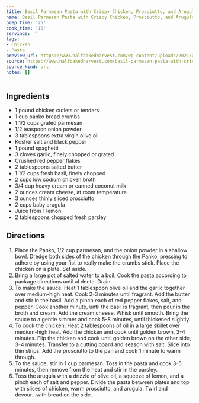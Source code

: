 ```yaml
---
title: Basil Parmesan Pasta with Crispy Chicken, Prosciutto, and Arugula
name: Basil Parmesan Pasta with Crispy Chicken, Prosciutto, and Arugula
prep_time: '25'
cook_time: '15'
servings: ''
tags:
- Chicken
- Pasta
preview_url: https://www.halfbakedharvest.com/wp-content/uploads/2021/03/Basil-Parmesan-Pasta-with-Crispy-Chicken-Prosciutto-and-Arugula-8.jpg
source: https://www.halfbakedharvest.com/basil-parmesan-pasta-with-crispy-chicken/
source_kind: url
notes: []
---
```


## Ingredients
- 1 pound chicken cutlets or tenders
- 1 cup panko bread crumbs
- 1 1/2 cups grated parmesan
- 1/2 teaspoon onion powder
- 3 tablespoons extra virgin olive oil
- Kosher salt and black pepper
- 1 pound spaghetti
- 3 cloves garlic, finely chopped or grated
- Crushed red pepper flakes
- 2 tablespoons salted butter
- 1 1/2 cups fresh basil, finely chopped
- 2 cups low sodium chicken broth
- 3/4 cup heavy cream or canned coconut milk
- 2 ounces cream cheese, at room temperature
- 3 ounces thinly sliced prosciutto
- 2 cups baby arugula
- Juice from 1 lemon
- 2 tablespoons chopped fresh parsley


## Directions
1. Place the Panko, 1/2 cup parmesan, and the onion powder in a shallow bowl. Dredge both sides of the chicken through the Panko, pressing to adhere by using your fist to really make the crumbs stick. Place the chicken on a plate. Set aside.
2. Bring a large pot of salted water to a boil. Cook the pasta according to package directions until al dente. Drain.
3. To make the sauce. Heat 1 tablespoon olive oil and the garlic together over medium-high heat. Cook 2-3 minutes until fragrant. Add the butter and stir in the basil. Add a pinch each of red pepper flakes, salt, and pepper. Cook another minute, until the basil is fragrant, then pour in the broth and cream. Add the cream cheese. Whisk until smooth. Bring the sauce to a gentle simmer and cook 5-8 minutes, until thickened slightly.
4. To cook the chicken. Heat 2 tablespoons of oil in a large skillet over medium-high heat. Add the chicken and cook until golden brown, 3-4 minutes. Flip the chicken and cook until golden brown on the other side, 3-4 minutes. Transfer to a cutting board and season with salt. Slice into thin strips. Add the prosciutto to the pan and cook 1 minute to warm through.
5. To the sauce, stir in 1 cup parmesan. Toss in the pasta and cook 3-5 minutes, then remove from the heat and stir in the parsley.
6. Toss the arugula with a drizzle of olive oil, a squeeze of lemon, and a pinch each of salt and pepper. Divide the pasta between plates and top with slices of chicken, warm prosciutto, and arugula. Twirl and devour...with bread on the side.
